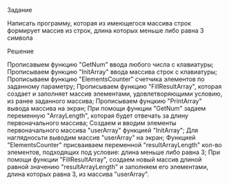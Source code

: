 Задание

Написать программу, которая из имеющегося массива строк формирует массив из строк, длина которых меньше либо равна 3 символа

Решение

Прописавыем функцию "GetNum" ввода любого числа с клавиатуры;
Прописываем функцию "InitArray" ввода массива строк с клавиатуры;
Прописываем функцию "ElementsCounter" счетчика элементов по заданному параметру;
Прописываем функцию "FillResultArray", которая создает и заполняет массив элементами, удовлетворяющими условию, из ранее заданного массива;
Прописываем фунцкию "PrintArray" вывода массива на экран;
При помощи функции "GetNum" задаем переменную "ArrayLength", которая будет отвечать за длину первоначального массива;
Создаем и вводим элементы первоначального массива "userArray" функцией "InitArray";
Для наглядносьти выводим массив "userArray" на экран;
Функцией "ElementsCounter" присваиваем переменной "resultArrayLength" кол-во элементов, подходящих под условие: длина меньше либо равна 3;
При помощи функции "FillResultArray", создаем новый массив длиной равной значению "resultArrayLength" и заполняем его элементами, длина которых равна 3, из массива "userArray".
